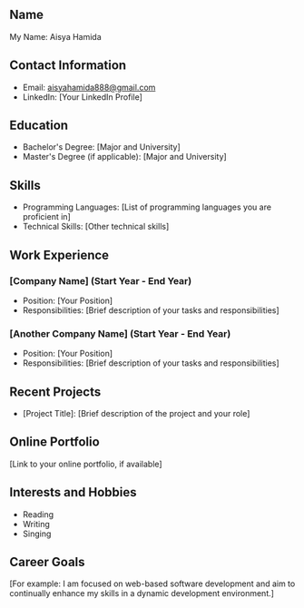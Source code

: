 ## Name
My Name: Aisya Hamida

## Contact Information
- Email: aisyahamida888@gmail.com
- LinkedIn: [Your LinkedIn Profile]

## Education
- Bachelor's Degree: [Major and University]
- Master's Degree (if applicable): [Major and University]

## Skills
- Programming Languages: [List of programming languages you are proficient in]
- Technical Skills: [Other technical skills]

## Work Experience
### [Company Name] (Start Year - End Year)
- Position: [Your Position]
- Responsibilities: [Brief description of your tasks and responsibilities]

### [Another Company Name] (Start Year - End Year)
- Position: [Your Position]
- Responsibilities: [Brief description of your tasks and responsibilities]

## Recent Projects
- [Project Title]: [Brief description of the project and your role]

## Online Portfolio
[Link to your online portfolio, if available]

## Interests and Hobbies
- Reading
- Writing
- Singing

## Career Goals
[For example: I am focused on web-based software development and aim to continually enhance my skills in a dynamic development environment.]

